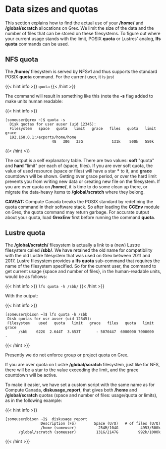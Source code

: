 # Data sizes and quotas

This section explains how to find the actual use of your __/home/__ and __/global/scratch__ allocations on Grex. We limit the size of the data and the number of files that can be stored on these filesystems. To figure out where your current usage stands with the limit, POSIX __quota__ or Lustres' analog, __lfs quota__ commands can be used.

## NFS quota

The __/home/__ filesystem is served by NFSv1 and thus supports the standard POSIX __quota__ command. For the current user, it is just

{{< hint info >}}
```quota```
{{< /hint >}}

The command will result in something like this (note the __-s__ flag added to make units human readable:

{{< hint info >}}
```
[someuser@grex ~]$ quota -s
  Disk quotas for user auser (uid 12345):
  Filesystem   space   quota   limit   grace   files   quota   limit   grace
  192.168.0.1:/exports/home/home
                     4G   30G   33G             131k    500k   550k
```
{{< /hint >}}

The output is a self explanatory table. There are two values: __soft__ "quota" and __hard__ "limit" per each of (space, files). If you are over soft quota, the value of used resource (space or files) will have a star **\*** to it, and __grace__ countdown will be shown. Getting over grace period, or over the hard limit prevents you from writing new data or creating new file on the filesystem. If you are over quota on __/home/__, it is time to do some clean up there, or migrate the data-heavy items to __/global/scratch__ where they belong.

__CAVEAT:__ Compute Canada breaks the POSIX standard by redefining the quota command in their software stack. So after loading the __CCEnv__ module on Grex, the quota command may return garbage. For accurate output about your quota, load __GrexEnv__ first before running the command __quota__.

## Lustre quota

The __/global/scratch/__ filesystem is actually a link to a (new) Lustre filesystem called __/sbb/__. We have retained the old name for compatibility with the old Lustre filesystem that was used on Grex between 2011 and 2017. Lustre filesystem provides a __lfs quota__ sub-command that requires the name of the filesystem specified. So for the current user, the command to get current usage {space and number of files}, in the human-readable units, would be as follows:

{{< hint info >}}
```lfs quota -h /sbb/```
{{< /hint >}}

With the output:

{{< hint info >}}
```
[someuser@bison ~]$ lfs quota -h /sbb
 Disk quotas for usr auser (uid 12345):
 Filesystem    used   quota   limit   grace   files   quota   limit   grace
      /sbb    622G  2.644T  3.653T       - 5070447  6000000 7000000       -
```
{{< /hint >}}

Presently we do not enforce group or project quota on Grex.

If you are over quota on Lustre __/global/scratch__ filesystem, just like for NFS, there will be a star to the value exceeding the limit, and the grace countdown will be active. 

To make it easier, we have set a custom script with the same name as for Compute Canada, __diskusage_report__, that gives both __/home__ and __/global/scratch__ quotas (space and number of files: usage/quota or limits), as in the following example:

{{< hint info >}}
```
[someuser@bison ~]$  diskusage_report 
                Description (FS)        Space (U/Q)   # of files (U/Q)
                /home (someuser)          254M/104G          4953/500k
      /global/scratch (someuser)         131G/2147G         992k/1000k
```
{{< /hint >}}


